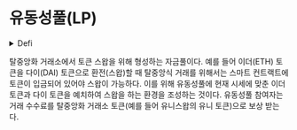 # 유동성풀(LP)

<details>

<summary>Defi</summary>



</details>

탈중앙화 거래소에서 토큰 스왑을 위해 형성하는 자금풀이다. 예를 들어 이더(ETH) 토큰을 다이(DAI) 토큰으로 환전(스왑)할 때 탈중앙식 거래를 위해서는 스마트 컨트랙트에 토큰이 입금되어 있어야 스왑이 가능하다. 이를 위해 유동성풀에 현재 시세에 맞춘 이더 토큰과 다이 토큰을 예치하여 스왑을 하는 환경을 조성하는 것이다. 유동성풀 참여자는 거래 수수료를 탈중앙화 거래소 토큰(예를 들어 유니스왑의 유니 토큰)으로 보상 받는다.
